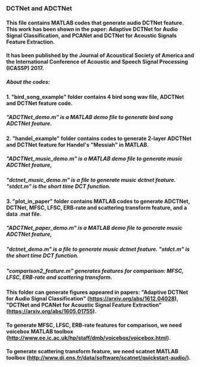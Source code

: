 ### DCTNet and ADCTNet
#### This file contains MATLAB codes that generate audio DCTNet feature. This work has been shown in the paper: Adaptive DCTNet for Audio Signal Classification, and PCANet and DCTNet for Acoustic Signals Feature Extraction.
#### It has been published by the Journal of Acoustical Society of America and the International Conference of Acoustic and Speech Signal Processing (ICASSP) 2017.

##### About the codes:
#### 1. "bird_song_example" folder contains 4 bird song wav file, ADCTNet and DCTNet feature code. 
##### "ADCTNet_demo.m" is a MATLAB demo file to generate bird song ADCTNet feature.
#### 2. "handel_example" folder contains codes to generate 2-layer ADCTNet and DCTNet feature for Handel's "Messiah" in MATLAB.
##### "ADCTNet_music_demo.m" is a MATLAB demo file to generate music ADCTNet feature, 
##### "dctnet_music_demo.m" is a file to generate music dctnet feature. "stdct.m" is the short time DCT function.
#### 3. "plot_in_paper" folder contains MATLAB codes to generate ADCTNet, DCTNet, MFSC, LFSC, ERB-rate and scattering transform feature, and a data .mat file. 
##### "ADCTNet_paper_demo.m" is a MATLAB demo file to generate music ADCTNet feature,
##### "dctnet_demo.m" is a file to generate music dctnet feature. "stdct.m" is the short time DCT function.
##### "comparison2_feature.m" generates features for comparison: MFSC, LFSC, ERB-rate and scattering transform.
#### This folder can generate figures appeared in papers: "Adaptive DCTNet for Audio Signal Classification" (https://arxiv.org/abs/1612.04028), "DCTNet and PCANet for Acoustic Signal Feature Extraction" (https://arxiv.org/abs/1605.01755).
#### To generate MFSC, LFSC, ERB-rate features for comparison, we need voicebox MATLAB toolbox (http://www.ee.ic.ac.uk/hp/staff/dmb/voicebox/voicebox.html). 
#### To generate scattering transform feature, we need scatnet MATLAB toolbox (http://www.di.ens.fr/data/software/scatnet/quickstart-audio/). 
